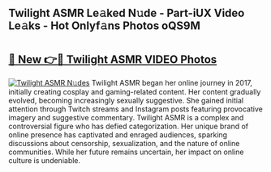 ## Twilight ASMR Le𝚊ked N𝚞de - Part-iUX Video Le𝚊ks - Hot Onlyf𝚊ns Photos oQS9M

# <h2><a href="http://ab56444.deff.icu/?id=Twilight+ASMR">🔗 New 👉🔴 Twilight ASMR VIDEO Photos</a></h2>

[![Twilight ASMR N𝚞des](https://i.imgur.com/rIISA9y.gif)](http://ab56444.deff.icu/?id=Twilight+ASMR)
Twilight ASMR began her online journey in 2017, initially creating cosplay and gaming-related content. Her content gradually evolved, becoming increasingly sexually suggestive. She gained initial attention through Twitch streams and Instagram posts featuring provocative imagery and suggestive commentary. Twilight ASMR is a complex and controversial figure who has defied categorization. Her unique brand of online presence has captivated and enraged audiences, sparking discussions about censorship, sexualization, and the nature of online communities. While her future remains uncertain, her impact on online culture is undeniable.
